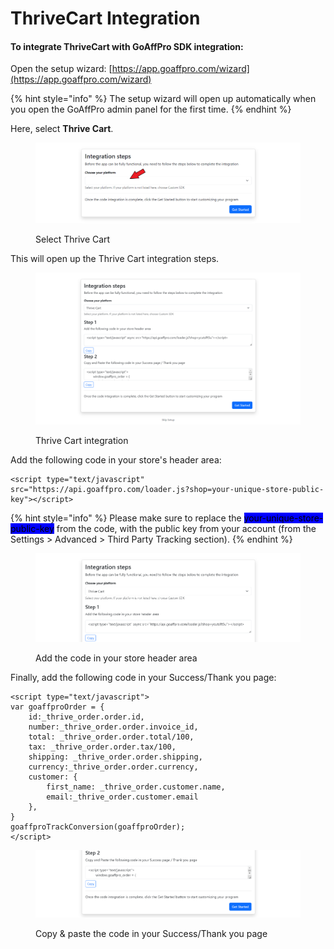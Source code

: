 # ThriveCart Integration

#### To integrate ThriveCart with GoAffPro SDK integration:

Open the setup wizard: [https://app.goaffpro.com/wizard](https://app.goaffpro.com/wizard)

{% hint style="info" %}
The setup wizard will open up automatically when you open the GoAffPro admin panel for the first time.
{% endhint %}

Here, select **Thrive Cart**.

<figure><img src="../../.gitbook/assets/Screenshot 2023-11-20 16125409.png" alt=""><figcaption><p>Select Thrive Cart</p></figcaption></figure>

This will open up the Thrive Cart integration steps.

<figure><img src="../../.gitbook/assets/image (304).png" alt=""><figcaption><p>Thrive Cart integration</p></figcaption></figure>

Add the following code in your store's header area:

```
<script type="text/javascript" src="https://api.goaffpro.com/loader.js?shop=your-unique-store-public-key"></script>
```

{% hint style="info" %}
Please make sure to replace the <mark style="background-color:blue;">your-unique-store-public-key</mark> from the code, with the public key from your account (from the Settings > Advanced > Third Party Tracking section).
{% endhint %}

<figure><img src="../../.gitbook/assets/image (3345).png" alt=""><figcaption><p>Add the code in your store header area</p></figcaption></figure>

Finally, add the following code in your Success/Thank you page:

```
<script type="text/javascript">
var goaffproOrder = {
    id:_thrive_order.order.id,
    number:_thrive_order.order.invoice_id,
    total: _thrive_order.order.total/100,
    tax: _thrive_order.order.tax/100,
    shipping: _thrive_order.order.shipping,
    currency:_thrive_order.order.currency,
    customer: {
        first_name: _thrive_order.customer.name,
        email:_thrive_order.customer.email
    },
}
goaffproTrackConversion(goaffproOrder);
</script>
```

<figure><img src="../../.gitbook/assets/image (3346).png" alt=""><figcaption><p>Copy &#x26; paste the code in your Success/Thank you page</p></figcaption></figure>

